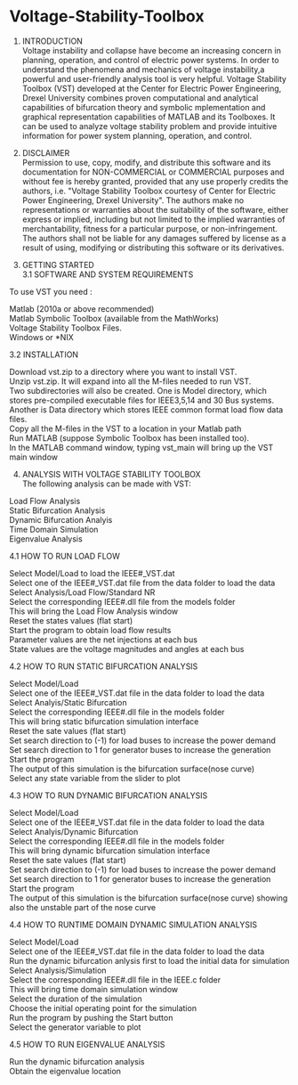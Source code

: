 # Voltage-Stability-Toolbox

1. INTRODUCTION  
Voltage instability and collapse have become an increasing concern in planning, operation, and control of electric power systems. In order to understand the phenomena and mechanics of voltage instability,a powerful and user-friendly analysis tool is very helpful. Voltage Stability Toolbox (VST) developed at the Center for Electric Power Engineering, Drexel University combines proven computational and analytical capabilities of bifurcation theory and symbolic mplementation and graphical representation capabilities of MATLAB and its Toolboxes. It can be used to analyze voltage stability problem and provide intuitive information for power system planning, operation, and control. 

2. DISCLAIMER  
Permission to use, copy, modify, and distribute this software and its documentation for NON-COMMERCIAL or COMMERCIAL purposes and without fee is hereby granted, provided that any use properly credits the authors, i.e. "Voltage Stability Toolbox courtesy of Center for Electric Power Engineering, Drexel University". The authors make no representations or warranties about the suitability of the software, either express or implied, including but not limited  to the implied warranties of merchantability, fitness for a particular purpose, or non-infringement. The authors shall not be liable for any damages suffered by license as a result of using, modifying or distributing this software or its derivatives. 


3. GETTING STARTED  
3.1 SOFTWARE AND SYSTEM REQUIREMENTS

To use VST you need :

Matlab (2010a or above recommended)  
Matlab Symbolic Toolbox (available from the MathWorks)  
Voltage Stability Toolbox Files.  
Windows or *NIX  

3.2 INSTALLATION

Download vst.zip to a directory where you want to install VST.   
Unzip vst.zip. It will expand into all the M-files needed to run VST.  
Two subdirectories will also be created. One is Model directory, which stores pre-compiled executable files for IEEE3,5,14 and 30 Bus systems.  
Another is Data directory which stores IEEE common format load flow data files.  
Copy all the M-files in the VST to a location in your Matlab path  
Run MATLAB (suppose Symbolic Toolbox has been installed too).  
In the MATLAB command window, typing vst_main will bring up the VST main window 

4. ANALYSIS WITH VOLTAGE STABILITY TOOLBOX  
The following analysis can be made with VST:

Load Flow Analysis  
Static Bifurcation Analysis  
Dynamic Bifurcation Analyis  
Time Domain Simulation  
Eigenvalue Analysis  

4.1 HOW TO RUN LOAD FLOW

Select Model/Load to load the IEEE#_VST.dat  
Select one of the IEEE#_VST.dat file from the data folder to load the data  
Select Analysis/Load Flow/Standard NR  
Select the corresponding IEEE#.dll file from the models folder  
This will bring the Load Flow Analysis window  
Reset the states values (flat start)  
Start the program to obtain load flow results   
Parameter values are the net injections at each bus  
State values are the voltage magnitudes and angles at each bus  

4.2 HOW TO RUN STATIC BIFURCATION ANALYSIS

Select Model/Load  
Select one of the IEEE#_VST.dat file in the data folder to load the data  
Select Analyis/Static Bifurcation  
Select the corresponding IEEE#.dll file in the models folder  
This will bring static bifurcation  simulation interface  
Reset the sate values (flat start)  
Set search direction to (-1) for load buses to increase the power demand  
Set search direction to 1 for generator buses to increase the generation  
Start the program  
The output of this simulation is the bifurcation surface(nose curve)   
Select any state variable from the slider to plot  

4.3 HOW TO RUN DYNAMIC BIFURCATION ANALYSIS

Select Model/Load  
Select one of the IEEE#_VST.dat file in the data folder to load the data   
Select Analyis/Dynamic Bifurcation  
Select the corresponding IEEE#.dll file in the models folder  
This will bring dynamic bifurcation simulation interface  
Reset the sate values (flat start)  
Set search direction to (-1) for load buses to increase the power demand  
Set search direction to 1 for generator buses to increase the generation  
Start the program  
The output of this simulation is the bifurcation surface(nose curve) showing  also the 
unstable part of the nose curve  

4.4 HOW TO RUNTIME DOMAIN DYNAMIC SIMULATION ANALYSIS

Select Model/Load  
Select one of the IEEE#_VST.dat file in the data folder to load the data  
Run the dynamic bifurcation anlysis first to load the initial data for simulation  
Select Analysis/Simulation  
Select the corresponding IEEE#.dll file in the IEEE.c folder  
This will bring time domain simulation window  
Select the duration of the simulation  
Choose the initial operating point for the simulation  
Run the program by pushing the Start button  
Select the generator variable to plot  

4.5 HOW TO RUN EIGENVALUE ANALYSIS

Run the dynamic bifurcation analysis  
Obtain the eigenvalue location  

